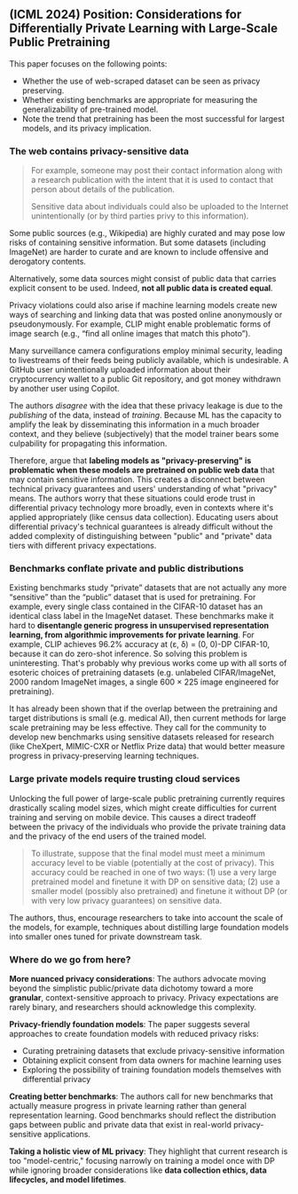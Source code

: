 ## (ICML 2024) Position: Considerations for Differentially Private Learning with  Large-Scale Public Pretraining

This paper focuses on the following points:

- Whether the use of web-scraped dataset can be seen as privacy preserving.
- Whether existing benchmarks are appropriate for measuring the generalizability of pre-trained model.
- Note the trend that pretraining has been the most successful for largest models, and its privacy implication.

### The web contains privacy-sensitive data

> For example, someone may post their contact information along with a research publication with the intent that it is used to contact that person about details of the publication.
>
> Sensitive data about individuals could also be uploaded to the Internet unintentionally (or by third parties privy to this information).

Some public sources (e.g., Wikipedia) are highly curated and may pose low risks of containing sensitive information. But some datasets (including ImageNet) are harder to curate and are known to include offensive and derogatory contents.

Alternatively, some data sources might consist of public data that carries explicit consent to be used. Indeed, **not all public data is created equal**.

Privacy violations could also arise if machine learning models create new ways of searching and linking data that was posted online anonymously or pseudonymously. For example, CLIP might enable problematic forms of image search (e.g., “find all online images that match this photo”).

Many surveillance camera configurations employ minimal security, leading to livestreams of their feeds being publicly available, which is undesirable. A GitHub user unintentionally uploaded information about their cryptocurrency wallet to a public Git repository, and got money withdrawn by another user using Copilot.

The authors *disagree* with the idea that these privacy leakage is due to the *publishing* of the data, instead of *training*. Because ML has the capacity to amplify the leak by disseminating this information in a much broader context, and they believe (subjectively) that the model trainer bears some culpability for propagating this information.

Therefore, argue that **labeling models as "privacy-preserving" is problematic when these models are pretrained on public web data** that may contain sensitive information. This creates a disconnect between technical privacy guarantees and users' understanding of what "privacy" means. The authors worry that these situations could erode trust in differential privacy technology more broadly, even in contexts where it's applied appropriately (like census data collection). Educating users about differential privacy's technical guarantees is already difficult without the added complexity of distinguishing between "public" and "private" data tiers with different privacy expectations.

### Benchmarks conflate private and public distributions

Existing benchmarks study “private” datasets that are not actually any more “sensitive” than the “public” dataset that is used for pretraining. For example, every single class contained in the CIFAR-10 dataset has an identical class label in the ImageNet dataset. These benchmarks make it hard to **disentangle generic progress in unsupervised representation learning, from algorithmic improvements for private learning**. For example, CLIP achieves 96.2% accuracy at (ε, δ) = (0, 0)-DP CIFAR-10, because it can do zero-shot inference. So solving this problem is uninteresting. That's probably why previous works come up with all sorts of esoteric choices of pretraining datasets (e.g. unlabeled CIFAR/ImageNet, 2000 random ImageNet images, a single 600 × 225 image engineered for pretraining).

It has already been shown that if the overlap between the pretraining and target distributions is small (e.g. medical AI), then current methods for large scale pretraining may be less effective. They call for the community to develop new benchmarks using sensitive datasets released for research (like CheXpert, MIMIC-CXR or Netflix Prize data) that would better measure progress in privacy-preserving learning techniques.

### Large private models require trusting cloud services

Unlocking the full power of large-scale public pretraining currently requires drastically scaling model sizes, which might create difficulties for current training and serving on mobile device. This causes a direct tradeoff between the privacy of the individuals who provide the private training data and the privacy of the end users of the trained model.

> To illustrate, suppose that the final model must meet a minimum accuracy level to be viable (potentially at the cost of privacy). This accuracy could be reached in one of two ways: (1) use a very large pretrained model and finetune it with DP on sensitive data; (2) use a smaller model (possibly also pretrained) and finetune it without DP (or with very low privacy guarantees) on sensitive data.

The authors, thus, encourage researchers to take into account the scale of the models, for example, techniques about distilling large foundation models into smaller ones tuned for private downstream task.

### Where do we go from here?

**More nuanced privacy considerations**: The authors advocate moving beyond the simplistic public/private data dichotomy toward a more **granular**, context-sensitive approach to privacy. Privacy expectations are rarely binary, and researchers should acknowledge this complexity.

**Privacy-friendly foundation models**: The paper suggests several approaches to create foundation models with reduced privacy risks:

- Curating pretraining datasets that exclude privacy-sensitive information
- Obtaining explicit consent from data owners for machine learning uses
- Exploring the possibility of training foundation models themselves with differential privacy

**Creating better benchmarks**: The authors call for new benchmarks that actually measure progress in private learning rather than general representation learning. Good benchmarks should reflect the distribution gaps between public and private data that exist in real-world privacy-sensitive applications.

**Taking a holistic view of ML privacy**: They highlight that current research is too "model-centric," focusing narrowly on training a model once with DP while ignoring broader considerations like **data collection ethics, data lifecycles, and model lifetimes**.
